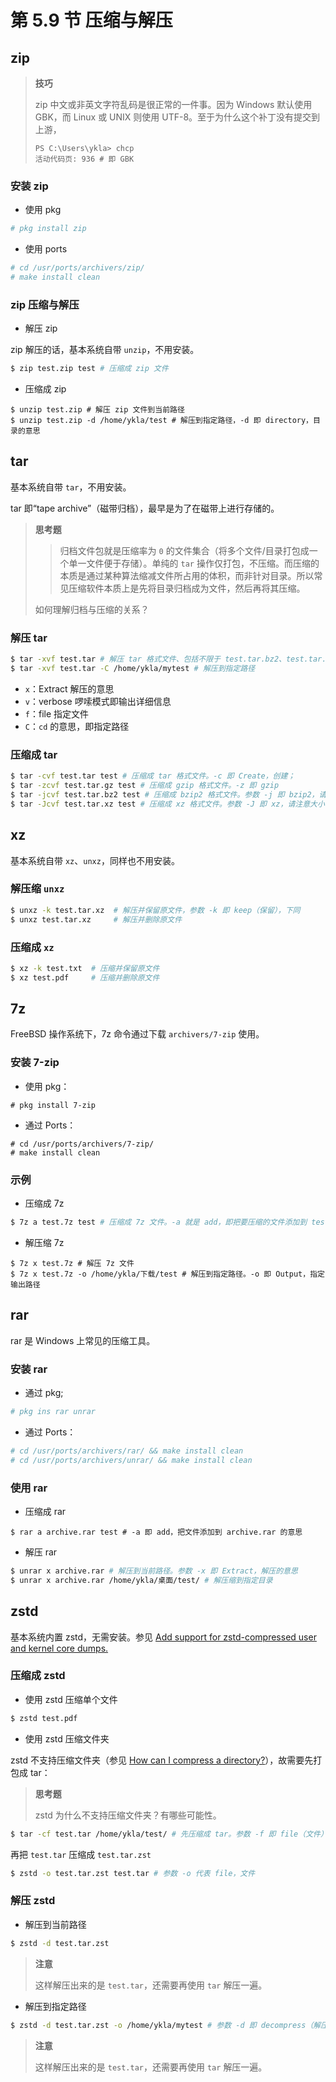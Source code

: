 # 第 5.9 节 压缩与解压



## zip

>**技巧**
>
>zip 中文或非英文字符乱码是很正常的一件事。因为 Windows 默认使用 GBK，而 Linux 或 UNIX 则使用 UTF-8。至于为什么这个补丁没有提交到上游，
>
>```batch
>PS C:\Users\ykla> chcp
>活动代码页: 936 # 即 GBK
>```

### 安装 zip

- 使用 pkg
```sh
# pkg install zip
```

- 使用 ports

```sh
# cd /usr/ports/archivers/zip/
# make install clean
```

### zip 压缩与解压



- 解压 zip

zip 解压的话，基本系统自带 `unzip`，不用安装。

```sh
$ zip test.zip test # 压缩成 zip 文件
```

- 压缩成 zip
```
$ unzip test.zip # 解压 zip 文件到当前路径
$ unzip test.zip -d /home/ykla/test # 解压到指定路径，-d 即 directory，目录的意思
```
## tar

基本系统自带 `tar`，不用安装。

tar 即“tape archive”（磁带归档），最早是为了在磁带上进行存储的。

>**思考题**
>
>>归档文件包就是压缩率为 `0` 的文件集合（将多个文件/目录打包成一个单一文件便于存储）。单纯的 `tar` 操作仅打包，不压缩。而压缩的本质是通过某种算法缩减文件所占用的体积，而非针对目录。所以常见压缩软件本质上是先将目录归档成为文件，然后再将其压缩。
>
>如何理解归档与压缩的关系？

### 解压 tar



```sh
$ tar -xvf test.tar # 解压 tar 格式文件、包括不限于 test.tar.bz2、test.tar.gz、test.tar.xz：
$ tar -xvf test.tar -C /home/ykla/mytest # 解压到指定路径
```

- `x`：Extract 解压的意思
- `v`：verbose 啰嗦模式即输出详细信息
- `f`：file 指定文件
- `C`：`cd` 的意思，即指定路径

### 压缩成 tar
  
```sh
$ tar -cvf test.tar test # 压缩成 tar 格式文件。-c 即 Create，创建；
$ tar -zcvf test.tar.gz test # 压缩成 gzip 格式文件。-z 即 gzip
$ tar -jcvf test.tar.bz2 test # 压缩成 bzip2 格式文件。参数 -j 即 bzip2，请注意大小写
$ tar -Jcvf test.tar.xz test # 压缩成 xz 格式文件。参数 -J 即 xz，请注意大小写
```

##  xz

基本系统自带 `xz`、`unxz`，同样也不用安装。

### 解压缩 `unxz`

```sh
$ unxz -k test.tar.xz  # 解压并保留原文件，参数 -k 即 keep（保留），下同
$ unxz test.tar.xz     # 解压并删除原文件
```

### 压缩成 `xz`

```sh
$ xz -k test.txt  # 压缩并保留原文件
$ xz test.pdf     # 压缩并删除原文件
```

## 7z

FreeBSD 操作系统下，7z 命令通过下载 `archivers/7-zip` 使用。

### 安装 7-zip

- 使用 pkg：
```
# pkg install 7-zip
```

- 通过 Ports：

```
# cd /usr/ports/archivers/7-zip/
# make install clean
```

### 示例

- 压缩成 7z
  
```sh
$ 7z a test.7z test # 压缩成 7z 文件。-a 就是 add，即把要压缩的文件添加到 test.7z
```

- 解压缩 7z
```
$ 7z x test.7z # 解压 7z 文件
$ 7z x test.7z -o /home/ykla/下载/test # 解压到指定路径。-o 即 Output，指定输出路径
```

## rar

rar 是 Windows 上常见的压缩工具。

### 安装 rar 

- 通过 pkg;

```sh
# pkg ins rar unrar
```

- 通过 Ports：

```sh
# cd /usr/ports/archivers/rar/ && make install clean
# cd /usr/ports/archivers/unrar/ && make install clean
```

### 使用 rar

- 压缩成 rar

```
$ rar a archive.rar test # -a 即 add，把文件添加到 archive.rar 的意思
```
- 解压 rar

```sh
$ unrar x archive.rar # 解压到当前路径。参数 -x 即 Extract，解压的意思
$ unrar x archive.rar /home/ykla/桌面/test/ # 解压缩到指定目录
```

## zstd

基本系统内置 zstd，无需安装。参见 [Add support for zstd-compressed user and kernel core dumps.](https://svnweb.freebsd.org/base?view=revision&revision=329240)

### 压缩成 zstd

- 使用 zstd 压缩单个文件

```sh
$ zstd test.pdf
```

- 使用 zstd 压缩文件夹
  
zstd 不支持压缩文件夹（参见 [How can I compress a directory?](https://github.com/facebook/zstd/issues/1526)），故需要先打包成 tar：

>**思考题**
>
>zstd 为什么不支持压缩文件夹？有哪些可能性。

```sh
$ tar -cf test.tar /home/ykla/test/ # 先压缩成 tar。参数 -f 即 file（文件）
```

再把 `test.tar` 压缩成 `test.tar.zst`

```sh
$ zstd -o test.tar.zst test.tar # 参数 -o 代表 file，文件
```

### 解压 zstd

- 解压到当前路径

```sh
$ zstd -d test.tar.zst
```

>**注意**
>
>这样解压出来的是 `test.tar`，还需要再使用 `tar` 解压一遍。

- 解压到指定路径

```sh
$ zstd -d test.tar.zst -o /home/ykla/mytest # 参数 -d 即 decompress（解压缩）
```

>**注意**
>
>这样解压出来的是 `test.tar`，还需要再使用 `tar` 解压一遍。
